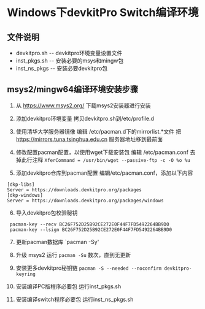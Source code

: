 # Windows下devkitPro Switch编译环境

## 文件说明
- devkitpro.sh -- devkitpro环境变量设置文件
- inst_pkgs.sh -- 安装必要的msys和mingw包
- inst_ns_pkgs -- 安装必要devkitpro包

## msys2/mingw64编译环境安装步骤
1. 从 https://www.msys2.org/ 下载msys2安装器进行安装

2. 添加devkitpro环境变量
拷贝devkitpro.sh到/etc/profile.d

3. 使用清华大学服务器镜像
编辑 /etc/pacman.d下的mirrorlist.*文件
把 https://mirrors.tuna.tsinghua.edu.cn 服务器地址移到最前面

4. 修改配置pacman配置，以使用wget下载安装包
编辑 /etc/pacman.conf 去掉此行注释
`XferCommand = /usr/bin/wget --passive-ftp -c -O %o %u`

5. 添加devkitpro仓库到pacman配置
编辑/etc/pacman.conf，添加以下内容
```
[dkp-libs]
Server = https://downloads.devkitpro.org/packages
[dkp-windows]
Server = https://downloads.devkitpro.org/packages/windows
```

6. 导入devkitpro包校验秘钥
```
 pacman-key --recv BC26F752D25B92CE272E0F44F7FD5492264BB9D0
 pacman-key --lsign BC26F752D25B92CE272E0F44F7FD5492264BB9D0
```

7. 更新pacman数据库
`pacman -Sy'

8. 升级 msys2
运行 `pacman -Su` 数次，直到无更新

9. 安装更多devkitpro秘钥链
 `pacman -S --needed --noconfirm devkitpro-keyring`

10. 安装编译PC版程序必要包
运行inst_pkgs.sh

11. 安装编译switch程序必要包
运行inst_ns_pkgs.sh

